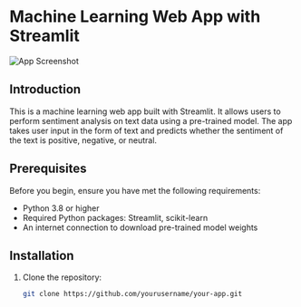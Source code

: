 # Machine Learning Web App with Streamlit

![App Screenshot](https://example.com/app_screenshot.png)

## Introduction

This is a machine learning web app built with Streamlit. It allows users to perform sentiment analysis on text data using a pre-trained model. The app takes user input in the form of text and predicts whether the sentiment of the text is positive, negative, or neutral.

## Prerequisites

Before you begin, ensure you have met the following requirements:
- Python 3.8 or higher
- Required Python packages: Streamlit, scikit-learn
- An internet connection to download pre-trained model weights

## Installation

1. Clone the repository:

   ```bash
   git clone https://github.com/yourusername/your-app.git
